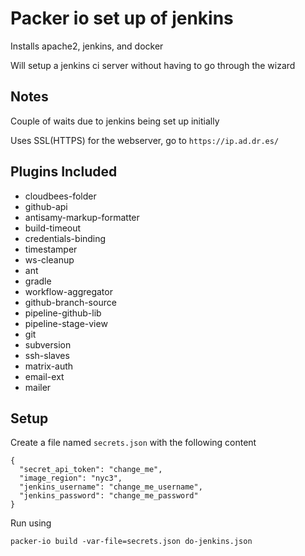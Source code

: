 # Packer io set up of jenkins
Installs apache2, jenkins, and docker

Will setup a jenkins ci server without having to go through the wizard

## Notes
Couple of waits due to jenkins being set up initially

Uses SSL(HTTPS) for the webserver, go to `https://ip.ad.dr.es/`

## Plugins Included

- cloudbees-folder
- github-api
- antisamy-markup-formatter
- build-timeout
- credentials-binding
- timestamper
- ws-cleanup
- ant
- gradle
- workflow-aggregator
- github-branch-source
- pipeline-github-lib
- pipeline-stage-view
- git
- subversion
- ssh-slaves
- matrix-auth
- email-ext
- mailer

## Setup

Create a file named `secrets.json` with the following content
```
{
  "secret_api_token": "change_me",
  "image_region": "nyc3",
  "jenkins_username": "change_me_username",
  "jenkins_password": "change_me_password"
}
```

Run using
```
packer-io build -var-file=secrets.json do-jenkins.json
```



